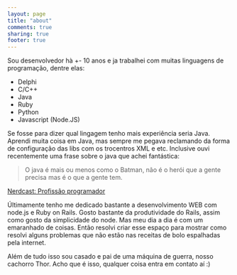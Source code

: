 ```yaml
---
layout: page
title: "about"
comments: true
sharing: true
footer: true
---
```

Sou desenvolvedor hà +- 10 anos e ja trabalhei com muitas linguagens de programação, dentre elas:
- Delphi
- C/C++
- Java
- Ruby
- Python
- Javascript (Node.JS)

Se fosse para dizer qual lingagem tenho mais experiência seria Java. Aprendi muita coisa em Java, mas sempre me pegava reclamando da forma de configuração das libs com os trocentros XML e etc. Inclusive ouvi recentemente uma frase sobre o java que achei fantástica:
> O java é mais ou menos como o Batman, não é o herói que a gente precisa mas é o que a gente tem.

[Nerdcast: Profissão programador](http://jovemnerd.com.br/nerdcast/nerdcast-479-profissao-programador-2-0-7-9-1/)

Últimamente tenho me dedicado bastante a desenvolvimento WEB com node.js e Ruby on Rails. Gosto bastante da produtividade do Rails, assim como gosto da simplicidade do node. Mas meu dia a dia é com um emaranhado de coisas. Então resolvi criar esse espaço para mostrar como resolvi alguns problemas que não estão nas receitas de bolo espalhadas pela internet.

Além de tudo isso sou casado e pai de uma máquina de guerra, nosso cachorro Thor. Acho que é isso, qualquer coisa entra em contato aí :)


